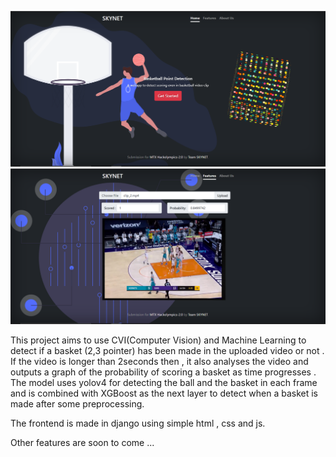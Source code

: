 ![Screenshot](ScreenShot2.PNG)
![Screenshot](ScreenShot1.PNG)

This project aims to use CVI(Computer Vision) and Machine Learning to detect if a basket (2,3 pointer) has been made in the uploaded video or not . 
If the video is longer than 2seconds then , it also analyses the video and outputs a graph of the probability of scoring a basket as time progresses . 
The model uses yolov4 for detecting the ball and the basket in each frame and is combined with XGBoost as the next layer to detect when a basket is made after some preprocessing.

The frontend is made in django using simple html , css and js.

Other features are soon to come ...
